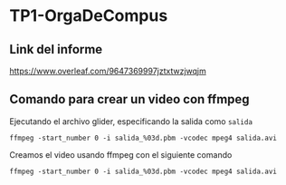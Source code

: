 # TP1-OrgaDeCompus

## Link del informe

https://www.overleaf.com/9647369997jztxtwzjwqjm

## Comando para crear un video con ffmpeg

Ejecutando el archivo glider, especificando la salida como `salida`

```shell
ffmpeg -start_number 0 -i salida_%03d.pbm -vcodec mpeg4 salida.avi

```

Creamos el video usando ffmpeg con el siguiente comando

```shell
ffmpeg -start_number 0 -i salida_%03d.pbm -vcodec mpeg4 salida.avi

```
